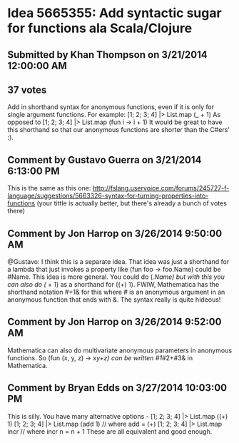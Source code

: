 # Idea 5665355: Add syntactic sugar for functions ala Scala/Clojure #

## Submitted by Khan Thompson on 3/21/2014 12:00:00 AM

## 37 votes

Add in shorthand syntax for anonymous functions, even if it is only for single argument functions.
For example:
[1; 2; 3; 4] |> List.map (_ + 1)
As opposed to
[1; 2; 3; 4] |> List.map (fun i -> i + 1)
It would be great to have this shorthand so that our anonymous functions are shorter than the C#ers' :).




## Comment by Gustavo Guerra on 3/21/2014 6:13:00 PM

This is the same as this one: http://fslang.uservoice.com/forums/245727-f-language/suggestions/5663326-syntax-for-turning-properties-into-functions
(your tittle is actually better, but there's already a bunch of votes there)

## Comment by Jon Harrop on 3/26/2014 9:50:00 AM

@Gustavo: I think this is a separate idea. That idea was just a shorthand for a lambda that just invokes a property like (fun foo -> foo.Name) could be #Name. This idea is more general. You could do (_.Name) but with this you can also do (_ + 1) as a shorthand for ((+) 1).
FWIW, Mathematica has the shorthand notation #+1& for this where # is an anonymous argument in an anonymous function that ends with &. The syntax really is quite hideous!

## Comment by Jon Harrop on 3/26/2014 9:52:00 AM

Mathematica can also do multivariate anonymous parameters in anonymous functions. So (fun (x, y, z) -> x*y+z) can be written #1*#2+#3& in Mathematica.

## Comment by Bryan Edds on 3/27/2014 10:03:00 PM

This is silly. You have many alternative options -
[1; 2; 3; 4] |> List.map ((+) 1)
[1; 2; 3; 4] |> List.map (add 1) // where add = (+)
[1; 2; 3; 4] |> List.map incr // where incr n = n + 1
These are all equivalent and good enough.

